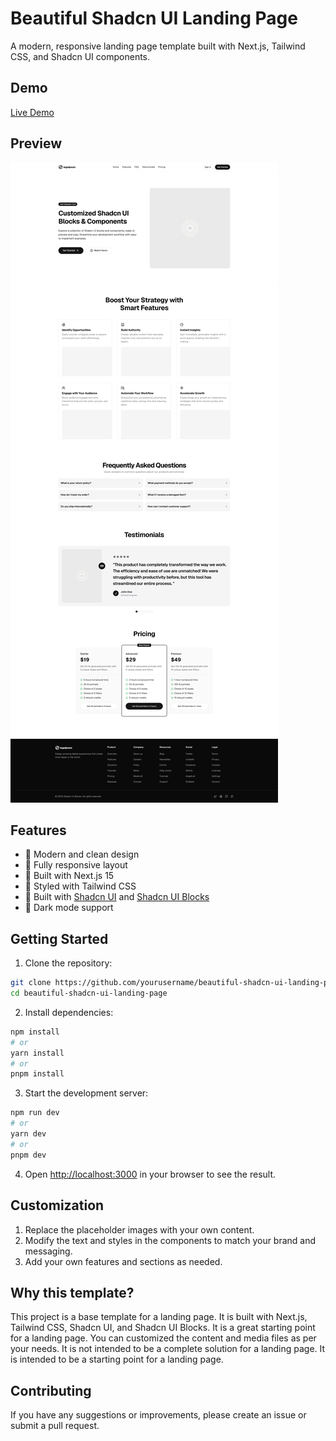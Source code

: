 # Beautiful Shadcn UI Landing Page

A modern, responsive landing page template built with Next.js, Tailwind CSS, and Shadcn UI components.

## Demo

[Live Demo](https://shadcn-ui-landing-page.vercel.app/)

## Preview

![Preview](./public/page-preview.png)

## Features

- 🎨 Modern and clean design
- 📱 Fully responsive layout
- 🎯 Built with Next.js 15
- 💅 Styled with Tailwind CSS
- 🧩 Built with [Shadcn UI](https://ui.shadcn.com) and [Shadcn UI Blocks](https://shadcnui-blocks.com)
- 🌙 Dark mode support

## Getting Started

1. Clone the repository:

```bash
git clone https://github.com/yourusername/beautiful-shadcn-ui-landing-page.git
cd beautiful-shadcn-ui-landing-page
```

2. Install dependencies:

```bash
npm install
# or
yarn install
# or
pnpm install
```

3. Start the development server:

```bash
npm run dev
# or
yarn dev
# or
pnpm dev
```

4. Open [http://localhost:3000](http://localhost:3000) in your browser to see the result.

## Customization

1. Replace the placeholder images with your own content.
2. Modify the text and styles in the components to match your brand and messaging.
3. Add your own features and sections as needed.

## Why this template?

This project is a base template for a landing page. It is built with Next.js, Tailwind CSS, Shadcn UI, and Shadcn UI Blocks. It is a great starting point for a landing page. You can customized the content and media files as per your needs. It is not intended to be a complete solution for a landing page. It is intended to be a starting point for a landing page.

## Contributing

If you have any suggestions or improvements, please create an issue or submit a pull request.
